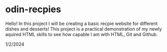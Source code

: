 # odin-recpies
Hello! In this project I will be creating a basic recpie website for different dishes and desserts!
This project is a practical demonstration of my newly aquired HTML skills to see how capable I am with HTML, Git and Github.

1/2/2024

